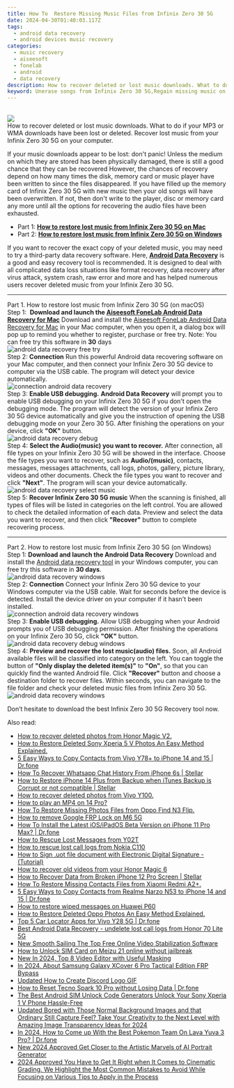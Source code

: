 ```yaml
---
title: How To  Restore Missing Music Files from Infinix Zero 30 5G
date: 2024-04-30T01:40:03.117Z
tags: 
  - android data recovery
  - android devices music recovery
categories: 
  - music recovery
  - aiseesoft
  - fonelab
  - android
  - data recovery
description: How to recover deleted or lost music downloads. What to do if your MP3 or WMA downloads have been lost or deleted. Recover lost music from your Infinix Zero 30 5G on your computer.
keyword: Unerase songs from Infinix Zero 30 5G,Regain missing music on Infinix Zero 30 5G,restore deleted music files on Infinix Zero 30 5G,broken Infinix Zero 30 5G music recovery solution,Recover deleted songs,restore deleted songs files on Infinix Zero 30 5G,recover song from Infinix Zero 30 5G,deletes music of Infinix Zero 30 5G,how to recover music Infinix Zero 30 5G,get back deleted song from Infinix Zero 30 5G android,Infinix Zero 30 5G music deleted itself,how can i find my deleted song Infinix Zero 30 5G
---
```

<br>
<img src="https://img0mobiles.techidaily.com/images/best-assets/devices/infinix/infinix-zero-30-5g/1.jpg" class="atpl-imgstyle"  /><br>
<div class="atpl-content atpl-for-fonelab-android recover-music">
<div class="atpl-post-description-part-1">
How to recover deleted or lost music downloads. What to do if your MP3 or WMA downloads have been lost or deleted. Recover lost music from your Infinix Zero 30 5G on your computer.
</div>
<div class="atpl-post-description-part-2">
<div class="tpl-content-sub-paragraph-normal">
  <p>
    If your music downloads appear to be lost: don't panic! Unless the medium on which they are stored has been physically damaged, there is still a good chance that they can be recovered However, the chances of recovery depend on how many times the disk, memory card or music player have been written to since the files disappeared. If you have filled up the memory card of Infinix Zero 30 5G with new music then your old songs will have been overwritten. If not, then don't write to the player, disc or memory card any more until all the options for recovering the audio files have been exhausted.
  </p>
</div>
</div>
<ul>
  <li>Part 1: <strong><a href="#p1">How to restore lost music from Infinix Zero 30 5G on Mac</a></strong></li>
  <li>Part 2: <strong><a href="#p2">How to restore lost music from Infinix Zero 30 5G on Windows</a></strong></li>
</ul>
<div class="atpl-post-description-part-3">
<div class="tpl-content-sub-paragraph-normal">
  <p>
    If you want to recover the exact copy of your deleted music, you may need to try a third-party data recovery software. Here, <a href="https://tools.techidaily.com/aiseesoft-android-data-recovery/" ><strong>Android Data Recovery</strong></a> is a good and easy recovery tool is recommended. It is designed to deal with all complicated data loss situations like format recovery, data recovery after virus attack, system crash, raw error and more and has helped numerous users recover deleted music from your Infinix Zero 30 5G.
  </p>
</div>
</div>
<!-- Part 1 -->
<a id="p1" name="p1" ></a><hr>
<div>
  <span class="atpl-step-part-style">Part 1. How to restore lost music from Infinix Zero 30 5G (on macOS)</span>
</div>
<span class="atpl-stepstyle-a"><span>Step 1: </span></span> <strong>Download and launch the <a href="https://tools.techidaily.com/aiseesoft-android-data-recovery-for-mac/" >Aiseesoft FoneLab Android Data Recovery for Mac</a></strong>
Download and install the <a href="https://tools.techidaily.com/aiseesoft-android-data-recovery-for-mac/" >Aiseesoft FoneLab Android Data Recovery for Mac</a> in your Mac computer, when you open it, a dialog box will pop up to remind you whether to register, purchase or free try.
Note: You can free try this software in <strong>30</strong> days
<br>
<img src="https://tools.techidaily.com/images/apps/aiseesoft/android-data-recovery/mac-free-try.png" class="atpl-imgstyle" alt="android data recovery free try" /><br>
<span class="atpl-stepstyle-a"><span>Step 2: </span></span> <strong>Connection</strong>
Run this powerful Android data recovering software on your Mac computer, and then connect your Infinix Zero 30 5G device to computer via the USB cable. The program will detect your device automatically.
<br>
<img src="https://tools.techidaily.com/images/apps/aiseesoft/android-data-recovery/mac-connection-interface.jpg" class="atpl-imgstyle" alt="connection android data recovery" /><br>
<span class="atpl-stepstyle-a"><span>Step 3: </span></span> <strong>Enable USB debugging.</strong>
<strong>Android Data Recovery</strong> will prompt you to enable USB debugging on your Infinix Zero 30 5G if you don't open the debugging mode. The program will detect the version of your Infinix Zero 30 5G device automatically and give you the instruction of opening the USB debugging mode on your Zero 30 5G. After finishing the operations on your device, click <strong>"OK"</strong> button.
<br>
<img src="https://tools.techidaily.com/images/apps/aiseesoft/android-data-recovery/mac-android-usb-debug.jpg"  class="atpl-imgstyle" alt="android data recovery debug" /><br>
<span class="atpl-stepstyle-a"><span>Step 4: </span></span> <strong>Select the Audio(music) you want to recover.</strong>
After connection, all file types on your Infinix Zero 30 5G will be showed in the interface. Choose the file types you want to recover, such as <strong>Audio/(music)</strong>, contacts, messages, messages attachments, call logs, photos, gallery, picture library, videos and other documents. Check the file types you want to recover and click <b>"Next"</b>. The program will scan your device automatically.
<br>
<img src="https://tools.techidaily.com/images/apps/aiseesoft/android-data-recovery/mac-choose-type-music.jpg" class="atpl-imgstyle" alt="android data recovery select music" /><br>
<span class="atpl-stepstyle-a"><span>Step 5: </span></span> <strong>Recover Infinix Zero 30 5G music</strong>
When the scanning is finished, all types of files will be listed in categories on the left control. You are allowed to check the detailed information of each data. Preview and select the data you want to recover, and then click <b>"Recover"</b> button to complete recovering process.
<a id="p2" name="p2"></a><hr>
<!-- Part 2 -->
<div>
  <span class="atpl-step-part-style">Part 2. How to restore lost music from Infinix Zero 30 5G (on Windows)</span>
</div>
<span class="atpl-stepstyle-a"><span>Step 1: </span></span> <strong>Download and launch the Android Data Recovery</strong>
Download and install the <a href="https://tools.techidaily.com/aiseesoft-android-data-recovery-for-win/" >Android data recovery tool</a> in your Windows computer, you can free try this software in <b>30 days</b>.
<br>
<img src="https://tools.techidaily.com/images/apps/aiseesoft/android-data-recovery/win-start-interface.png"  class="atpl-imgstyle" alt="android data recovery windows" /><br>
<span class="atpl-stepstyle-a"><span>Step 2: </span></span> <strong>Connection</strong>
Connect your Infinix Zero 30 5G device to your Windows computer via the USB cable. Wait for seconds before the device is detected. Install the device driver on your computer if it hasn't been installed.
<br>
<img src="https://tools.techidaily.com/images/apps/aiseesoft/android-data-recovery/win-connection-interface.png" class="atpl-imgstyle" alt="connection android data recovery windows" /><br>
<span class="atpl-stepstyle-a"><span>Step 3: </span></span> <strong>Enable USB debugging.</strong>
Allow USB debugging when your Android prompts you of USB debugging permission. After finishing the operations on your Infinix Zero 30 5G, click <b>"OK"</b> button.
<br>
<img src="https://tools.techidaily.com/images/apps/aiseesoft/android-data-recovery/win-android-usb-debug.png" class="atpl-imgstyle" alt="android data recovery debug windows" /><br>
<span class="atpl-stepstyle-a"><span>Step 4: </span></span> <strong>Preview and recover the lost music(audio) files.</strong>
Soon, all Android available files will be classified into category on the left. You can toggle the button of <b>"Only display the deleted item(s)"</b> to <b>"On"</b>, so that you can quickly find the wanted Android file. Click <b>"Recover"</b> button and choose a destination folder to recover files. Within seconds, you can navigate to the file folder and check your deleted music files from Infinix Zero 30 5G.
<br>
<img src="https://tools.techidaily.com/images/apps/aiseesoft/android-data-recovery/win-recover-music.jpg" class="atpl-imgstyle" alt="android data recovery windows" /><br>
<div class="atpl-post-description-part-4">
<div class="tpl-content-sub-paragraph-normal">
    <p>
        Don’t hesitate to download the best Infinix Zero 30 5G Recovery tool now.
    </p>
</div>
</div>

</div>
<ins class="adsbygoogle"
    style="display:block"
    data-ad-format="autorelaxed"
    data-ad-client="ca-pub-7571918770474297"
    data-ad-slot="1223367746"></ins>

<span class="atpl-alsoreadstyle">Also read:</span>
<div><ul>
<li><a href="https://blog-min.techidaily.com/how-to-recover-deleted-photos-from-honor-magic-v2-by-fonelab-android-recover-photos/"><u>How to recover deleted photos from Honor Magic V2.</u></a></li>
<li><a href="https://blog-min.techidaily.com/how-to-restore-deleted-sony-xperia-5-v-photos-an-easy-method-explained-by-fonelab-android-recover-photos/"><u>How to Restore Deleted Sony Xperia 5 V Photos  An Easy Method Explained.</u></a></li>
<li><a href="https://blog-min.techidaily.com/5-easy-ways-to-copy-contacts-from-vivo-y78plus-to-iphone-14-and-15-drfone-by-drfone-transfer-from-android-transfer-from-android/"><u>5 Easy Ways to Copy Contacts from Vivo Y78+ to iPhone 14 and 15 | Dr.fone</u></a></li>
<li><a href="https://blog-min.techidaily.com/how-to-recover-whatsapp-chat-history-from-iphone-6s-stellar-by-stellar-data-recovery-ios-iphone-data-recovery/"><u>How To Recover Whatsapp Chat History From iPhone 6s | Stellar</u></a></li>
<li><a href="https://blog-min.techidaily.com/how-to-restore-iphone-14-plus-from-backup-when-itunes-backup-is-corrupt-or-not-compatible-stellar-by-stellar-data-recovery-ios-iphone-data-recovery/"><u>How to Restore iPhone 14 Plus from Backup when iTunes Backup is Corrupt or not compatible | Stellar</u></a></li>
<li><a href="https://blog-min.techidaily.com/how-to-recover-deleted-photos-from-vivo-y100-by-fonelab-android-recover-photos/"><u>How to recover deleted photos from Vivo Y100.</u></a></li>
<li><a href="https://blog-min.techidaily.com/how-to-play-an-mp4-on-14-pro-by-aiseesoft-video-converter-play-mp4-on-android/"><u>How to play an MP4 on 14 Pro?</u></a></li>
<li><a href="https://blog-min.techidaily.com/how-to-restore-missing-photos-files-from-oppo-find-n3-flip-by-fonelab-android-recover-photos/"><u>How To  Restore Missing Photos Files from Oppo Find N3 Flip.</u></a></li>
<li><a href="https://blog-min.techidaily.com/how-to-remove-google-frp-lock-on-m6-5g-by-drfone-android-unlock-remove-google-frp/"><u>How to remove Google FRP Lock on M6 5G</u></a></li>
<li><a href="https://blog-min.techidaily.com/how-to-install-the-latest-iosipados-beta-version-on-iphone-11-pro-max-drfone-by-drfone-ios-system-repair-ios-system-repair/"><u>How To Install the Latest iOS/iPadOS Beta Version on iPhone 11 Pro Max? | Dr.fone</u></a></li>
<li><a href="https://blog-min.techidaily.com/how-to-rescue-lost-messages-from-y02t-by-fonelab-android-recover-messages/"><u>How to Rescue Lost Messages from Y02T</u></a></li>
<li><a href="https://blog-min.techidaily.com/how-to-rescue-lost-call-logs-from-nokia-c110-by-fonelab-android-recover-call-logs/"><u>How to rescue lost call logs from Nokia C110</u></a></li>
<li><a href="https://blog-min.techidaily.com/how-to-sign-uot-file-document-with-electronic-digital-signature-tutorial-by-ldigisigner-sign-a-word-sign-a-word/"><u>How to Sign .uot file document with Electronic Digital Signature - (Tutorial)</u></a></li>
<li><a href="https://blog-min.techidaily.com/how-to-recover-old-videos-from-your-honor-magic-6-by-fonelab-android-recover-video/"><u>How to recover old videos from your Honor Magic 6</u></a></li>
<li><a href="https://blog-min.techidaily.com/how-to-recover-data-from-broken-iphone-12-pro-screen-stellar-by-stellar-data-recovery-ios-iphone-data-recovery/"><u>How to Recover Data from Broken iPhone 12 Pro Screen | Stellar</u></a></li>
<li><a href="https://blog-min.techidaily.com/how-to-restore-missing-contacts-files-from-xiaomi-redmi-a2plus-by-fonelab-android-recover-contacts/"><u>How To  Restore Missing Contacts Files from Xiaomi Redmi A2+.</u></a></li>
<li><a href="https://blog-min.techidaily.com/5-easy-ways-to-copy-contacts-from-realme-narzo-n53-to-iphone-14-and-15-drfone-by-drfone-transfer-from-android-transfer-from-android/"><u>5 Easy Ways to Copy Contacts from Realme Narzo N53 to iPhone 14 and 15 | Dr.fone</u></a></li>
<li><a href="https://blog-min.techidaily.com/how-to-restore-wiped-messages-on-huawei-p60-by-fonelab-android-recover-messages/"><u>How to restore wiped messages on Huawei P60</u></a></li>
<li><a href="https://blog-min.techidaily.com/how-to-restore-deleted-oppo-photos-an-easy-method-explained-by-fonelab-android-recover-photos/"><u>How to Restore Deleted Oppo Photos  An Easy Method Explained.</u></a></li>
<li><a href="https://android-location-track.techidaily.com/top-5-car-locator-apps-for-vivo-y28-5g-drfone-by-drfone-virtual-android/"><u>Top 5 Car Locator Apps for Vivo Y28 5G | Dr.fone</u></a></li>
<li><a href="https://phone-solutions.techidaily.com/best-android-data-recovery-undelete-lost-call-logs-from-honor-70-lite-5g-by-fonelab-android-recover-call-logs/"><u>Best Android Data Recovery - undelete lost call logs from Honor 70 Lite 5G</u></a></li>
<li><a href="https://ai-video-apps.techidaily.com/new-smooth-sailing-the-top-free-online-video-stabilization-software/"><u>New Smooth Sailing The Top Free Online Video Stabilization Software</u></a></li>
<li><a href="https://sim-unlock.techidaily.com/how-to-unlock-sim-card-on-meizu-21-online-without-jailbreak-by-drfone-android/"><u>How to Unlock SIM Card on Meizu 21 online without jailbreak</u></a></li>
<li><a href="https://ai-editing-video.techidaily.com/new-in-2024-top-8-video-editor-with-useful-masking/"><u>New In 2024, Top 8 Video Editor with Useful Masking</u></a></li>
<li><a href="https://android-frp.techidaily.com/in-2024-about-samsung-galaxy-xcover-6-pro-tactical-edition-frp-bypass-by-drfone-android/"><u>In 2024, About Samsung Galaxy XCover 6 Pro Tactical Edition FRP Bypass</u></a></li>
<li><a href="https://ai-editing-video.techidaily.com/updated-how-to-create-discord-logo-gif/"><u>Updated How to Create Discord Logo GIF</u></a></li>
<li><a href="https://techidaily.com/how-to-reset-tecno-spark-10-pro-without-losing-data-drfone-by-drfone-reset-android-reset-android/"><u>How to Reset Tecno Spark 10 Pro without Losing Data | Dr.fone</u></a></li>
<li><a href="https://sim-unlock.techidaily.com/the-best-android-sim-unlock-code-generators-unlock-your-sony-xperia-1-v-phone-hassle-free-by-drfone-android/"><u>The Best Android SIM Unlock Code Generators Unlock Your Sony Xperia 1 V Phone Hassle-Free</u></a></li>
<li><a href="https://ai-video-editing.techidaily.com/1713961803092-updated-bored-with-those-normal-background-images-and-that-ordinary-still-capture-feel-take-your-creativity-to-the-next-level-with-amazing-image-transparenc/"><u>Updated Bored with Those Normal Background Images and that Ordinary Still Capture Feel? Take Your Creativity to the Next Level with Amazing Image Transparency Ideas for 2024</u></a></li>
<li><a href="https://android-pokemon-go.techidaily.com/in-2024-how-to-come-up-with-the-best-pokemon-team-on-lava-yuva-3-pro-drfone-by-drfone-virtual-android/"><u>In 2024, How to Come up With the Best Pokemon Team On Lava Yuva 3 Pro? | Dr.fone</u></a></li>
<li><a href="https://ai-topics.techidaily.com/new-2024-approved-get-closer-to-the-artistic-marvels-of-ai-portrait-generator/"><u>New 2024 Approved Get Closer to the Artistic Marvels of AI Portrait Generator</u></a></li>
<li><a href="https://ai-video-editing.techidaily.com/2024-approved-you-have-to-get-it-right-when-it-comes-to-cinematic-grading-we-highlight-the-most-common-mistakes-to-avoid-while-focusing-on-various-tips-to-a/"><u>2024 Approved You Have to Get It Right when It Comes to Cinematic Grading. We Highlight the Most Common Mistakes to Avoid While Focusing on Various Tips to Apply in the Process</u></a></li>
</ul></div>


